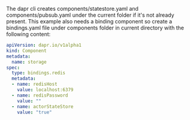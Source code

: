 The dapr cli creates components/statestore.yaml and components/pubsub.yaml under the current folder if it's not already present. This example also needs a binding component so create a bindings.yaml file under components folder in current directory with the following content:

```yaml
apiVersion: dapr.io/v1alpha1
kind: Component
metadata:
  name: storage
spec:
  type: bindings.redis
  metadata:
  - name: redisHost
    value: localhost:6379
  - name: redisPassword
    value: ""
  - name: actorStateStore
    value: "true"
```

